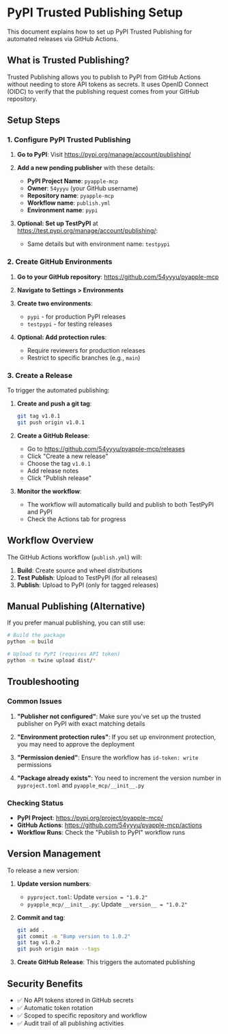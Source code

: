 # PyPI Trusted Publishing Setup

This document explains how to set up PyPI Trusted Publishing for automated releases via GitHub Actions.

## What is Trusted Publishing?

Trusted Publishing allows you to publish to PyPI from GitHub Actions without needing to store API tokens as secrets. It uses OpenID Connect (OIDC) to verify that the publishing request comes from your GitHub repository.

## Setup Steps

### 1. Configure PyPI Trusted Publishing

1. **Go to PyPI**: Visit https://pypi.org/manage/account/publishing/
2. **Add a new pending publisher** with these details:
   - **PyPI Project Name**: `pyapple-mcp`
   - **Owner**: `54yyyu` (your GitHub username)
   - **Repository name**: `pyapple-mcp`
   - **Workflow name**: `publish.yml`
   - **Environment name**: `pypi`

3. **Optional: Set up TestPyPI** at https://test.pypi.org/manage/account/publishing/:
   - Same details but with environment name: `testpypi`

### 2. Create GitHub Environments

1. **Go to your GitHub repository**: https://github.com/54yyyu/pyapple-mcp
2. **Navigate to Settings > Environments**
3. **Create two environments**:
   - `pypi` - for production PyPI releases
   - `testpypi` - for testing releases

4. **Optional: Add protection rules**:
   - Require reviewers for production releases
   - Restrict to specific branches (e.g., `main`)

### 3. Create a Release

To trigger the automated publishing:

1. **Create and push a git tag**:
   ```bash
   git tag v1.0.1
   git push origin v1.0.1
   ```

2. **Create a GitHub Release**:
   - Go to https://github.com/54yyyu/pyapple-mcp/releases
   - Click "Create a new release"
   - Choose the tag `v1.0.1`
   - Add release notes
   - Click "Publish release"

3. **Monitor the workflow**:
   - The workflow will automatically build and publish to both TestPyPI and PyPI
   - Check the Actions tab for progress

## Workflow Overview

The GitHub Actions workflow (`publish.yml`) will:

1. **Build**: Create source and wheel distributions
2. **Test Publish**: Upload to TestPyPI (for all releases)
3. **Publish**: Upload to PyPI (only for tagged releases)

## Manual Publishing (Alternative)

If you prefer manual publishing, you can still use:

```bash
# Build the package
python -m build

# Upload to PyPI (requires API token)
python -m twine upload dist/*
```

## Troubleshooting

### Common Issues

1. **"Publisher not configured"**: Make sure you've set up the trusted publisher on PyPI with exact matching details

2. **"Environment protection rules"**: If you set up environment protection, you may need to approve the deployment

3. **"Permission denied"**: Ensure the workflow has `id-token: write` permissions

4. **"Package already exists"**: You need to increment the version number in `pyproject.toml` and `pyapple_mcp/__init__.py`

### Checking Status

- **PyPI Project**: https://pypi.org/project/pyapple-mcp/
- **GitHub Actions**: https://github.com/54yyyu/pyapple-mcp/actions
- **Workflow Runs**: Check the "Publish to PyPI" workflow runs

## Version Management

To release a new version:

1. **Update version numbers**:
   - `pyproject.toml`: Update `version = "1.0.2"`
   - `pyapple_mcp/__init__.py`: Update `__version__ = "1.0.2"`

2. **Commit and tag**:
   ```bash
   git add .
   git commit -m "Bump version to 1.0.2"
   git tag v1.0.2
   git push origin main --tags
   ```

3. **Create GitHub Release**: This triggers the automated publishing

## Security Benefits

- ✅ No API tokens stored in GitHub secrets
- ✅ Automatic token rotation
- ✅ Scoped to specific repository and workflow
- ✅ Audit trail of all publishing activities